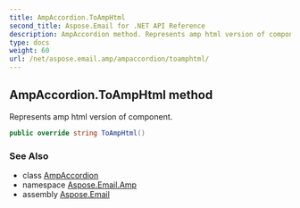 ```yaml
---
title: AmpAccordion.ToAmpHtml
second_title: Aspose.Email for .NET API Reference
description: AmpAccordion method. Represents amp html version of component
type: docs
weight: 60
url: /net/aspose.email.amp/ampaccordion/toamphtml/
---
```

## AmpAccordion.ToAmpHtml method

Represents amp html version of component.

```csharp
public override string ToAmpHtml()
```

### See Also

* class [AmpAccordion](../)
* namespace [Aspose.Email.Amp](../../ampaccordion/)
* assembly [Aspose.Email](../../../)


